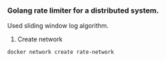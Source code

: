### Golang rate limiter for a distributed system.

Used sliding window log algorithm.

1. Create network
   
``docker network create rate-network``



